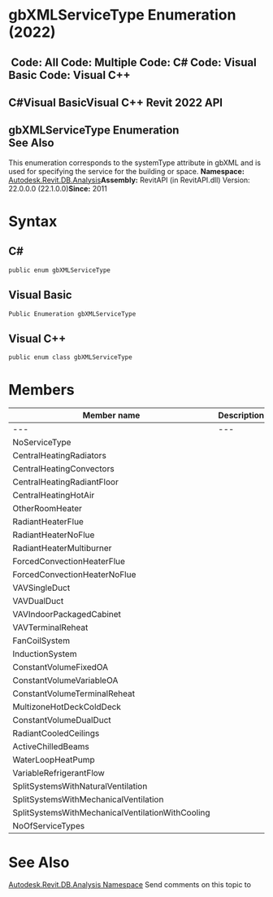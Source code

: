 # gbXMLServiceType Enumeration (2022)

﻿
 Code: All Code: Multiple Code: C# Code: Visual Basic Code: Visual C++   
---  
C#Visual BasicVisual C++
Revit 2022 API  
---  
gbXMLServiceType Enumeration  
See Also  
---  
This enumeration corresponds to the systemType attribute in gbXML and is used for specifying the service for the building or space. 
**Namespace:** [Autodesk.Revit.DB.Analysis](958e2e12-587d-f188-5d7b-f13d7dbfdf48.md "Autodesk.Revit.DB.Analysis Namespace")**Assembly:** RevitAPI (in RevitAPI.dll) Version: 22.0.0.0 (22.1.0.0)**Since:** 2011 
# Syntax
C#  
---  
```text
public enum gbXMLServiceType
```
  
Visual Basic  
---  
```text
Public Enumeration gbXMLServiceType
```
  
Visual C++  
---  
```text
public enum class gbXMLServiceType
```
  
# Members
| Member name | Description |
| --- | --- |
| --- | --- |
| NoServiceType |
| CentralHeatingRadiators |
| CentralHeatingConvectors |
| CentralHeatingRadiantFloor |
| CentralHeatingHotAir |
| OtherRoomHeater |
| RadiantHeaterFlue |
| RadiantHeaterNoFlue |
| RadiantHeaterMultiburner |
| ForcedConvectionHeaterFlue |
| ForcedConvectionHeaterNoFlue |
| VAVSingleDuct |
| VAVDualDuct |
| VAVIndoorPackagedCabinet |
| VAVTerminalReheat |
| FanCoilSystem |
| InductionSystem |
| ConstantVolumeFixedOA |
| ConstantVolumeVariableOA |
| ConstantVolumeTerminalReheat |
| MultizoneHotDeckColdDeck |
| ConstantVolumeDualDuct |
| RadiantCooledCeilings |
| ActiveChilledBeams |
| WaterLoopHeatPump |
| VariableRefrigerantFlow |
| SplitSystemsWithNaturalVentilation |
| SplitSystemsWithMechanicalVentilation |
| SplitSystemsWithMechanicalVentilationWithCooling |
| NoOfServiceTypes |

# See Also
[Autodesk.Revit.DB.Analysis Namespace](958e2e12-587d-f188-5d7b-f13d7dbfdf48.md "Autodesk.Revit.DB.Analysis Namespace")
Send comments on this topic to 